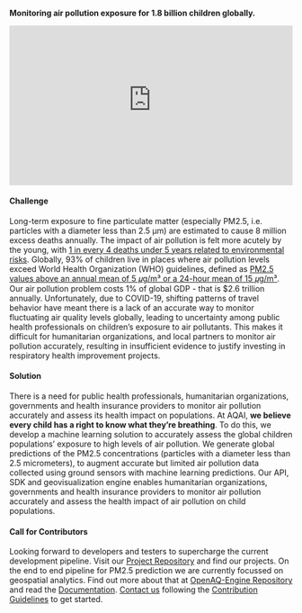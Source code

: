 **Monitoring air pollution exposure for 1.8 billion children globally.**

<div style="position:relative;padding-bottom:56.25%;">
 <iframe style="width:100%;height:100%;position:absolute;left:0px;top:0px;"
 frameborder="0" width="100%" height="100%"
 allowfullscreen allow="autoplay"
 src="https://user-images.githubusercontent.com/36204574/165076124-57ecb373-e54b-4557-b914-96c21556262f.mp4">
</iframe>
</div>

#### Challenge
Long-term exposure to fine particulate matter (especially PM2.5, i.e. particles with a diameter less than 2.5 μm) are estimated to cause 8 million excess deaths annually. The impact of air pollution is felt more acutely by the young, with [1 in every 4 deaths under 5 years related to environmental risks](https://www.who.int/news/item/06-03-2017-the-cost-of-a-polluted-environment-1-7-million-child-deaths-a-year-says-who). Globally, 93% of children live in places where air pollution levels exceed World Health Organization (WHO) guidelines, defined as [PM2.5 values above an annual mean  of 5 𝜇g/m³ or a 24-hour mean of 15 𝜇g/m³](https://www.who.int/news-room/fact-sheets/detail/ambient-(outdoor)-air-quality-and-health). Our air pollution problem costs 1% of global GDP - that is $2.6 trillion annually. Unfortunately, due to COVID-19, shifting patterns of travel behavior have meant there is a lack of an accurate way to monitor fluctuating air quality levels globally, leading to uncertainty among public health professionals on children’s exposure to air pollutants. This makes it difficult for humanitarian organizations, and local partners to monitor air pollution accurately, resulting in insufficient evidence to justify investing in respiratory health improvement projects.

#### Solution
There is a need for public health professionals, humanitarian organizations, governments and health insurance providers to monitor air pollution accurately and assess its health impact on populations. At AQAI, **we believe every child has a right to know what they’re breathing**. To do this, we develop a machine learning solution to accurately assess the global children populations’ exposure to high levels of air pollution. We generate global predictions of the PM2.5 concentrations (particles with a diameter less than 2.5 micrometers), to augment accurate but limited air pollution data collected using ground sensors with machine learning predictions. Our API, SDK and geovisualization engine enables humanitarian organizations, governments and health insurance providers to monitor air pollution accurately and assess the health impact of air pollution on child populations.

#### Call for Contributors

Looking forward to developers and testers to supercharge the current development pipeline. Visit our [Project Repository](https://github.com/AQ-AI) and find our projects. On the end to end pipeline for PM2.5 prediction we are currently focussed on geospatial analytics. Find out more about that at [OpenAQ-Engine Repository](https://github.com/AQ-AI/openaq-engine) and read the [Documentation](http://www.aqai.xyz/openaq-engine/). [Contact us](https://github.com/AQ-AI/openaq-engine/issues/new) following the [Contribution Guidelines](https://github.com/AQ-AI/openaq-engine/blob/master/.github/CONTRIBUTING.md) to get started.
